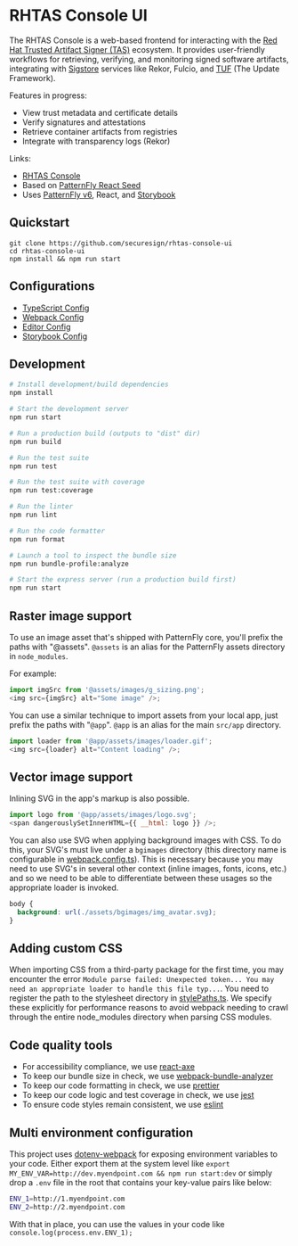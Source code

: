 # RHTAS Console UI

The RHTAS Console is a web-based frontend for interacting with the [Red Hat Trusted Artifact Signer (TAS)](https://developers.redhat.com/products/trusted-artifact-signer/overview) ecosystem. It provides user-friendly workflows for retrieving, verifying, and monitoring signed software artifacts, integrating with [Sigstore](https://www.sigstore.dev/) services like Rekor, Fulcio, and [TUF](https://theupdateframework.io/) (The Update Framework).

Features in progress:
- View trust metadata and certificate details
- Verify signatures and attestations
- Retrieve container artifacts from registries
- Integrate with transparency logs (Rekor)

Links:
- [RHTAS Console](https://github.com/securesign/rhtas-console)
- Based on [PatternFly React Seed](https://github.com/patternfly/patternfly-react-seed)
- Uses [PatternFly v6](https://www.patternfly.org/), React, and [Storybook](https://storybook.js.org/)

## Quickstart

```
git clone https://github.com/securesign/rhtas-console-ui
cd rhtas-console-ui
npm install && npm run start
```

## Configurations

- [TypeScript Config](./tsconfig.json)
- [Webpack Config](./webpack.config.ts)
- [Editor Config](./.editorconfig)
- [Storybook Config](./.storybook/main.ts)

## Development

```bash
# Install development/build dependencies
npm install

# Start the development server
npm run start

# Run a production build (outputs to "dist" dir)
npm run build

# Run the test suite
npm run test

# Run the test suite with coverage
npm run test:coverage

# Run the linter
npm run lint

# Run the code formatter
npm run format

# Launch a tool to inspect the bundle size
npm run bundle-profile:analyze

# Start the express server (run a production build first)
npm run start
```

## Raster image support

To use an image asset that's shipped with PatternFly core, you'll prefix the paths with "@assets". `@assets` is an alias for the PatternFly assets directory in `node_modules`.

For example:

```js
import imgSrc from '@assets/images/g_sizing.png';
<img src={imgSrc} alt="Some image" />;
```

You can use a similar technique to import assets from your local app, just prefix the paths with "`@app`". `@app` is an alias for the main `src/app` directory.

```js
import loader from '@app/assets/images/loader.gif';
<img src={loader} alt="Content loading" />;
```

## Vector image support

Inlining SVG in the app's markup is also possible.

```js
import logo from '@app/assets/images/logo.svg';
<span dangerouslySetInnerHTML={{ __html: logo }} />;
```

You can also use SVG when applying background images with CSS. To do this, your SVG's must live under a `bgimages` directory (this directory name is configurable in [webpack.config.ts](./webpack.config.ts#L5)). This is necessary because you may need to use SVG's in several other context (inline images, fonts, icons, etc.) and so we need to be able to differentiate between these usages so the appropriate loader is invoked.

```css
body {
  background: url(./assets/bgimages/img_avatar.svg);
}
```

## Adding custom CSS

When importing CSS from a third-party package for the first time, you may encounter the error `Module parse failed: Unexpected token... You may need an appropriate loader to handle this file typ...`. You need to register the path to the stylesheet directory in [stylePaths.ts](./stylePaths.ts). We specify these explicitly for performance reasons to avoid webpack needing to crawl through the entire node_modules directory when parsing CSS modules.

## Code quality tools

- For accessibility compliance, we use [react-axe](https://github.com/dequelabs/react-axe)
- To keep our bundle size in check, we use [webpack-bundle-analyzer](https://github.com/webpack-contrib/webpack-bundle-analyzer)
- To keep our code formatting in check, we use [prettier](https://github.com/prettier/prettier)
- To keep our code logic and test coverage in check, we use [jest](https://github.com/facebook/jest)
- To ensure code styles remain consistent, we use [eslint](https://eslint.org/)

## Multi environment configuration

This project uses [dotenv-webpack](https://www.npmjs.com/package/dotenv-webpack) for exposing environment variables to your code. Either export them at the system level like `export MY_ENV_VAR=http://dev.myendpoint.com && npm run start:dev` or simply drop a `.env` file in the root that contains your key-value pairs like below:

```sh
ENV_1=http://1.myendpoint.com
ENV_2=http://2.myendpoint.com
```

With that in place, you can use the values in your code like `console.log(process.env.ENV_1);`
